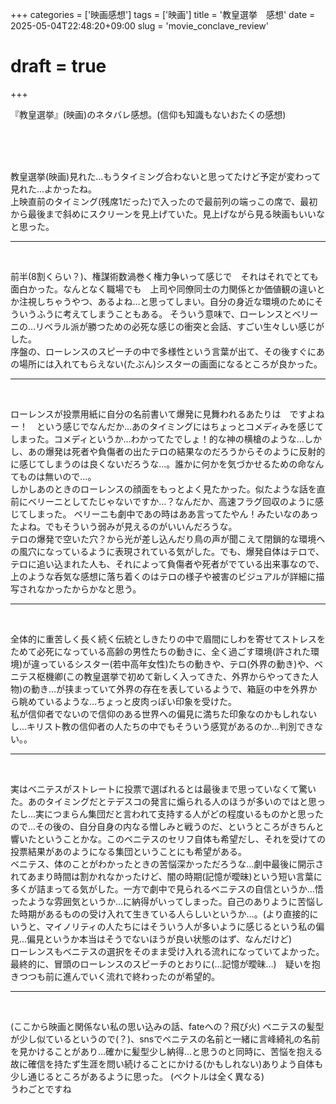 +++
categories = ['映画感想']
tags = ['映画']
title = '教皇選挙　感想'
date = 2025-05-04T22:48:20+09:00
slug = 'movie_conclave_review'
# draft = true
+++

『教皇選挙』(映画)のネタバレ感想。(信仰も知識もないおたくの感想)
<!--more-->
<br>
<br>
<br>

教皇選挙(映画)見れた…もうタイミング合わないと思ってたけど予定が変わって見れた…よかったね。
<br>
上映直前のタイミング(残席1だった)で入ったので最前列の端っこの席で、最初から最後まで斜めにスクリーンを見上げていた。見上げながら見る映画もいいなと思った。
<br>

***

<br>

前半(8割くらい？)、権謀術数渦巻く権力争いって感じで　それはそれでとても面白かった。なんとなく職場でも　上司や同僚同士の力関係とか価値観の違いとか注視しちゃうやつ、あるよね…と思ってしまい。自分の身近な環境のためにそういうふうに考えてしまうこともある。
そういう意味で、ローレンスとベリーニの…リベラル派が勝つための必死な感じの衝突と会話、すごい生々しい感じがした。
<br>
序盤の、ローレンスのスピーチの中で多様性という言葉が出て、その後すぐにあの場所には入れてもらえない(たぶん)シスターの画面になるところが良かった。
<br>

***

<br>

ローレンスが投票用紙に自分の名前書いて爆発に見舞われるあたりは　ですよねー！　という感じでなんだか…あのタイミングにはちょっとコメディみを感じてしまった。コメディというか…わかってたでしょ！的な神の横槍のような…しかし、あの爆発は死者や負傷者の出たテロの結果なのだろうからそのように反射的に感じてしまうのは良くないだろうな…。誰かに何かを気づかせるための命なんてものは無いので…。
<br>
しかしあのときのローレンスの顔面をもっとよく見たかった。似たような話を直前にベリーニとしてたじゃないですか…？なんだか、高速フラグ回収のように感じてしまった。
ベリーニも劇中であの時はああ言ってたやん！みたいなのあったよね。でもそういう弱みが見えるのがいいんだろうな。
<br>
テロの爆発で空いた穴？から光が差し込んだり鳥の声が聞こえて閉鎖的な環境への風穴になっているように表現されている気がした。でも、爆発自体はテロで、テロに追い込まれた人も、それによって負傷者や死者がでている出来事なので、上のような呑気な感想に落ち着くのはテロの様子や被害のビジュアルが詳細に描写されなかったからかなと思う。
<br>

***

<br>

全体的に重苦しく長く続く伝統としきたりの中で眉間にしわを寄せてストレスをためて必死になっている高齢の男性たちの動きに、全く過ごす環境(許された環境)が違っているシスター(若中高年女性)たちの動きや、テロ(外界の動き)や、ベニテス枢機卿(この教皇選挙で初めて新しく入ってきた、外界からやってきた人物)の動き…が挟まっていて外界の存在を表しているようで、箱庭の中を外界から眺めているような…ちょっと皮肉っぽい印象を受けた。
<br>
私が信仰者でないので信仰のある世界への偏見に満ちた印象なのかもしれないし…キリスト教の信仰者の人たちの中でもそういう感覚があるのか…判別できない。。
<br>

***

<br>

実はベニテスがストレートに投票で選ばれるとは最後まで思っていなくて驚いた。あのタイミングだとテデスコの発言に煽られる人のほうが多いのではと思ったし…実につまらん集団だと言われて支持する人がどの程度いるものかと思ったので…その後の、自分自身の内なる憎しみと戦うのだ、というところがきちんと響いたということかな。このベニテスのセリフ自体も希望だし、それを受けての投票結果があのようになる集団ということにも希望がある。
<br>
ベニテス、体のことがわかったときの苦悩深かっただろうな…劇中最後に開示されてあまり時間は割かれなかったけど、闇の時期(記憶が曖昧)という短い言葉に多くが詰まってる気がした。一方で劇中で見られるベニテスの自信というか…悟ったような雰囲気というか…に納得がいってしまった。自己のありように苦悩した時期があるものの受け入れて生きている人らしいというか…。(より直接的にいうと、マイノリティの人たちにはそういう人が多いように感じるという私の偏見…偏見というか本当はそうでないほうが良い状態のはず、なんだけど)
<br>
ローレンスもベニテスの選択をそのまま受け入れる流れになっていてよかった。
最終的に、冒頭のローレンスのスピーチのとおりに(…記憶が曖昧…)　疑いを抱きつつも前に進んでいく流れで終わったのが希望的。
<br>

***

<br>

(ここから映画と関係ない私の思い込みの話、fateへの？飛び火)
ベニテスの髪型が少し似ているというので(？)、snsでベニテスの名前と一緒に言峰綺礼の名前を見かけることがあり…確かに髪型少し納得…と思うのと同時に、苦悩を抱える故に確信を持たず生涯を問い続けることにかける(かもしれない)ありよう自体も少し通じるところがあるように思った。
(ベクトルは全く異なる)
<br>
うわごとですね




